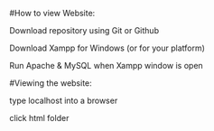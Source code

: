 #How to view Website:

Download repository using Git or Github 


Download Xampp for Windows (or for your platform)



Run Apache & MySQL when Xampp window is open

#Viewing the website:


type localhost into a browser


click html folder
